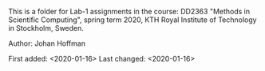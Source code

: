 This is a folder for Lab-1 assignments in the course: DD2363 "Methods in Scientific Computing", spring term 2020, KTH Royal Institute of Technology in Stockholm, Sweden.

Author: Johan Hoffman

First added: <2020-01-16> Last changed: <2020-01-16>
